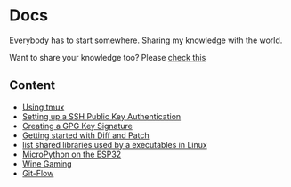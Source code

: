 # Docs
Everybody has to start somewhere. Sharing my knowledge with the world.

Want to share your knowledge too? Please [check this](CONTRIBUTING.md)

## Content
- [Using tmux](docs/tmux.md)
- [Setting up a SSH Public Key Authentication](docs/ssh-key.md)
- [Creating a GPG Key Signature](docs/gpg-key.md)
- [Getting started with Diff and Patch](docs/diff-patch.md)
- [list shared libraries used by a executables in Linux](docs/shared-libs.md)
- [MicroPython on the ESP32](docs/micropython-esp32.md)
- [Wine Gaming](docs/wine-gaming.md)
- [Git-Flow](docs/gitflow.md)

